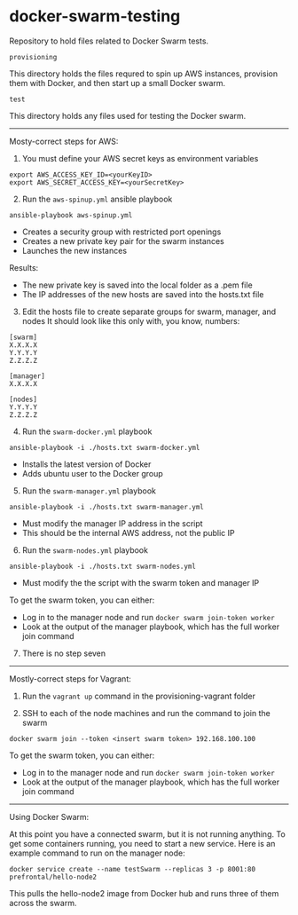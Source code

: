 # docker-swarm-testing

Repository to hold files related to Docker Swarm tests.

`provisioning`

This directory holds the files requred to spin up AWS instances, provision them with Docker, and then start up a small Docker swarm.

`test`

This directory holds any files used for testing the Docker swarm.

---

Mosty-correct steps for AWS:

1. You must define your AWS secret keys as environment variables

  ```
  export AWS_ACCESS_KEY_ID=<yourKeyID>
  export AWS_SECRET_ACCESS_KEY=<yourSecretKey>
  ```

2. Run the `aws-spinup.yml` ansible playbook

  `ansible-playbook aws-spinup.yml`

  - Creates a security group with restricted port openings
  - Creates a new private key pair for the swarm instances
  - Launches the new instances

  Results:
  - The new private key is saved into the local folder as a .pem file
  - The IP addresses of the new hosts are saved into the hosts.txt file

3. Edit the hosts file to create separate groups for swarm, manager, and nodes
 It should look like this only with, you know, numbers:

 ```
 [swarm]
 X.X.X.X
 Y.Y.Y.Y
 Z.Z.Z.Z

 [manager]
 X.X.X.X

 [nodes]
 Y.Y.Y.Y
 Z.Z.Z.Z
 ```

4. Run the `swarm-docker.yml` playbook

 `ansible-playbook -i ./hosts.txt swarm-docker.yml`

  - Installs the latest version of Docker
  - Adds ubuntu user to the Docker group

5. Run the `swarm-manager.yml` playbook

  `ansible-playbook -i ./hosts.txt swarm-manager.yml`

  - Must modify the manager IP address in the script
  - This should be the internal AWS address, not the public IP

6. Run the `swarm-nodes.yml` playbook

  `ansible-playbook -i ./hosts.txt swarm-nodes.yml`

  - Must modify the the script with the swarm token and manager IP

  To get the swarm token, you can either:
  - Log in to the manager node and run `docker swarm join-token worker`
  - Look at the output of the manager playbook, which has the full worker join command

7. There is no step seven

---

Mostly-correct steps for Vagrant:

1. Run the `vagrant up` command in the provisioning-vagrant folder

2. SSH to each of the node machines and run the command to join the swarm

  ```docker swarm join --token <insert swarm token> 192.168.100.100```

  To get the swarm token, you can either:
  - Log in to the manager node and run `docker swarm join-token worker`
  - Look at the output of the manager playbook, which has the full worker join command

---

Using Docker Swarm:

At this point you have a connected swarm, but it is not running anything.  To get some containers running, you need to start a new service.  Here is an example command to run on the manager node:

```docker service create --name testSwarm --replicas 3 -p 8001:80 prefrontal/hello-node2```

This pulls the hello-node2 image from Docker hub and runs three of them across the swarm.
